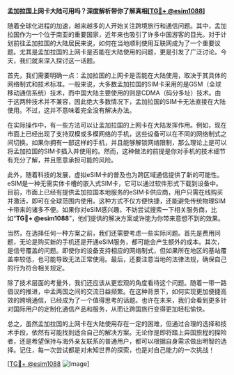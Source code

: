 **孟加拉国上网卡大陆可用吗？深度解析带你了解真相[[TG💪+ @esim1088](https://t.me/s/esim1088)]**

随着全球化进程的加速，越来越多的人开始关注跨境旅行和通信问题。其中，孟加拉国作为一个位于南亚的重要国家，近年来也吸引了许多中国游客的目光。对于计划前往孟加拉国的大陆居民来说，如何在当地顺利使用互联网成为了一个重要议题。尤其是孟加拉国的上网卡是否能在大陆使用的问题，更是引发了广泛讨论。今天，我们就来深入探讨这一话题。

首先，我们需要明确一点：孟加拉国的上网卡是否能在大陆使用，取决于其具体的网络制式和技术标准。一般来说，大多数孟加拉国的SIM卡采用的是GSM（全球移动通信系统）技术，而中国大陆主要使用的则是CDMA（码分多址）技术。由于这两种技术并不兼容，因此绝大多数情况下，孟加拉国的SIM卡无法直接在大陆使用。不过，这并不意味着完全没有解决办法。

在实际操作中，有一些方法可以让孟加拉国的上网卡在大陆发挥作用。例如，现在市面上已经出现了支持双模或多模网络的手机，这些设备可以在不同的网络制式之间切换。如果你拥有一部这样的手机，并且能够解锁网络限制，那么理论上是可以将孟加拉国的SIM卡插入并使用的。然而，这种做法的前提是你对手机的技术细节有充分了解，并且愿意承担可能的风险。

此外，随着科技的发展，虚拟eSIM卡的普及也为跨区域通信提供了新的可能性。eSIM是一种无需实体卡槽的嵌入式SIM卡，它可以通过软件形式下载到设备中。目前，市面上已经有提供孟加拉国本地服务的eSIM卡供应商，用户只需在线购买并激活，即可在全球范围内使用。这种方式不仅方便快捷，还能避免传统物理SIM卡带来的诸多不便。如果你对eSIM感兴趣，不妨尝试搜索一下相关服务商，比如“**TG💪+ @esim1088**”，他们提供的解决方案或许能为你带来意想不到的效果。

当然，在选择任何一种方案之前，我们还需要考虑一些实际问题。首先是费用问题，无论是购买新的手机还是开通eSIM服务，都可能会产生额外的成本。其次，是信号覆盖的问题。即使你的设备支持相应的网络制式，但如果所在地区的基站覆盖率较低，也可能导致无法正常使用。最后，还要注意当地的法律法规，确保自己的行为符合相关规定。

除了技术层面的考量外，我们还应该从更宏观的角度看待这个问题。随着一带一路倡议的推进，中孟两国之间的交流日益频繁。在这种背景下，如何实现更加便捷高效的跨境通信，已经成为了一个值得思考的话题。也许在未来，我们会看到更多针对国际用户的定制化通信产品和服务，从而让跨国旅行变得更加轻松愉快。

总之，虽然孟加拉国的上网卡在大陆使用存在一定的困难，但通过合理的选择和技术手段，依然有可能找到适合自己的解决方案。无论你是即将踏上异国旅程的探险者，还是希望保持与海外亲友联系的普通用户，都可以根据自身需求做出明智的选择。记住，每一次尝试都是对未知世界的探索，也是对自己能力的一次挑战！

[[TG💪+ @esim1088](https://t.me/s/esim1088) ![Image](https://i.postimg.cc/4NQfJmqS/Snipaste-2025-05-13-00-14-12.png)]
